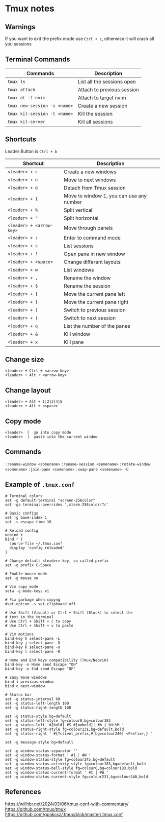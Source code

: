 # Tmux notes

## Warnings

If you want to exit the prefix mode use `Ctrl + c`, otherwise it will
crash all you sessions

## Terminal Commands

| Commands                     | Description                |
| ---------------------------- | -------------------------- |
| `tmux ls`                    | List all the sessions open |
| `tmux attach`                | Attach to previous session |
| `tmux at -t nvim`            | Attach to target nvim      |
| `tmux new-session -s <name>` | Create a new session       |
| `tmux kil-session -t <name>` | Kill the session           |
| `tmux kil-server`            | Kill all sessions          |

## Shortcuts

Leader Button is `Ctrl + b`

| Shortcut                 | Description                              |
| ------------------------ | ---------------------------------------- |
| `<leader> + c`           | Create a new windows                     |
| `<leader> + n`           | Move to next windows                     |
| `<leader> + d`           | Detach from Tmux session                 |
| `<leader> + 1`           | Move to window 1, you can use any number |
| `<leader> + %`           | Split vertical                           |
| `<leader> + "`           | Split horizontal                         |
| `<leader> + <arrow-key>` | Move through panels                      |
| `<leader> + :`           | Enter to command mode                    |
| `<leader> + s`           | List sessions                            |
| `<leader> + !`           | Open pane in new window                  |
| `<leader> + <space>`     | Change different layouts                 |
| `<leader> + w`           | List windows                             |
| `<leader> + ,`           | Rename the window                        |
| `<leader> + $`           | Rename the session                       |
| `<leader> + {`           | Move the current pane left               |
| `<leader> + }`           | Move the current pane right              |
| `<leader> + (`           | Switch to previous session               |
| `<leader> + )`           | Switch to next session                   |
| `<leader> + q`           | List the number of the panes             |
| `<leader> + &`           | Kill window                              |
| `<leader> + x`           | Kill pane                                |

## Change size

```plain
<leader> + Ctrl + <arrow-key>
<leader> + Alt + <arrow-key>
```

## Change layout

```plain
<leader> + Alt + 1|2|3|4|5
<leader> + Alt + <space>
```

## Copy mode

```plain
<leader>  [  go into copy mode
<leader>  ]  paste into the current window
```

## Commands

`:rename-window <somename>`
`:rename-session <somename>`
`:rotate-window <somename>`
`:join-pane <somename>`
`:swap-pane <somename> -U`


## Example of `.tmux.conf`

```plain
# Terminal colors
set -g default-terminal "screen-256color"
set -ga terminal-overrides ',xterm-256color:Tc'

# Basic configs
set -g base-index 1
set -s escape-time 10

# Reload config
unbind r
bind r {
  source-file ~/.tmux.conf
  display 'config reloaded'
}

# Change default <leader> key, so called prefix
set -g prefix C-Space

# Enable mouse mode
set -g mouse on

# Vim copy mode
setw -g mode-keys vi

# Fix garbage when copyng
#set-option -s set-clipboard off

# Use Shift (Visual) or Ctrl + Shift (Block) to select the
# text in the terminal
# Use Ctrl + Shift + c to copy
# Use Ctrl + Shift + v to paste

# Vim motions
bind-key h select-pane -L
bind-key j select-pane -D
bind-key k select-pane -U
bind-key l select-pane -R

# Home and End keys compatibility (Tmux/Neovim)
bind-key -n Home send Escape "OH"
bind-key -n End send Escape "OF"

# Easy move windows
bind i previous-window
bind o next-window

# Status bar
set -g status-interval 60
set -g status-left-length 100
set -g status-right-length 100

set -g status-style bg=default
set -g status-left-style fg=colour0,bg=colour183
set -g status-left '#[bold] #S #[nobold]│ #h │ %H:%M '
set -g status-right-style fg=colour231,bg=default,bold
set -g status-right ' #{?client_prefix,#[bg=colour240] <Prefix>,} '

set -g message-style bg=default

set -g window-status-separator ''
set -g window-status-format ' #I │ #W '
set -g window-status-style fg=colour245,bg=default
set -g window-status-activity-style fg=colour183,bg=default,bold
set -g window-status-bell-style fg=colour0,bg=colour183,bold
set -g window-status-current-format ' #I │ #W '
set -g window-status-current-style fg=colour231,bg=colour240,bold
```

## References

https://willhbr.net/2024/03/06/tmux-conf-with-commentary/
https://github.com/tmux/tmux
https://github.com/gpakosz/.tmux/blob/master/.tmux.conf
